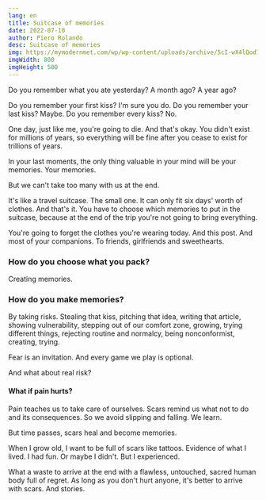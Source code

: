 ```yaml
---
lang: en
title: Suitcase of memories
date: 2022-07-10
author: Piero Rolando
desc: Suitcase of memories
img: https://mymodernmet.com/wp/wp-content/uploads/archive/5cI-wX4lQod7KWta7zmF_1082124539.jpeg
imgWidth: 800
imgHeight: 500
---
```


Do you remember what you ate yesterday? A month ago? A year ago?

Do you remember your first kiss? I'm sure you do. Do you remember your last kiss? Maybe. Do you remember every kiss? No.

One day, just like me, you're going to die. And that's okay. You didn't exist for millions of years, so everything will be fine after you cease to exist for trillions of years.

In your last moments, the only thing valuable in your mind will be your memories. Your memories.

But we can't take too many with us at the end.

It's like a travel suitcase. The small one. It can only fit six days' worth of clothes. And that's it. You have to choose which memories to put in the suitcase, because at the end of the trip you're not going to bring everything.

You're going to forget the clothes you're wearing today. And this post. And most of your companions. To friends, girlfriends and sweethearts.

### How do you choose what you pack?

Creating memories.

### How do you make memories?

By taking risks. Stealing that kiss, pitching that idea, writing that article, showing vulnerability, stepping out of our comfort zone, growing, trying different things, rejecting routine and normalcy, being nonconformist, creating, trying.

Fear is an invitation. And every game we play is optional.

And what about real risk?

#### What if pain hurts?

Pain teaches us to take care of ourselves. Scars remind us what not to do and its consequences. So we avoid slipping and falling. We learn.

But time passes, scars heal and become memories.

When I grow old, I want to be full of scars like tattoos. Evidence of what I lived. I had fun. Or maybe I didn't. But I experienced.

What a waste to arrive at the end with a flawless, untouched, sacred human body full of regret. As long as you don't hurt anyone, it's better to arrive with scars. And stories.
